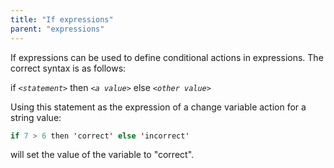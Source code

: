 ```yaml
---
title: "If expressions"
parent: "expressions"
---
```


If expressions can be used to define conditional actions in expressions. The correct syntax is as follows:

if _`<statement>`_ then _`<a value>`_ else _`<other value>`_

Using this statement as the expression of a change variable action for a string value:

```java
if 7 > 6 then 'correct' else 'incorrect'
```

will set the value of the variable to "correct".
